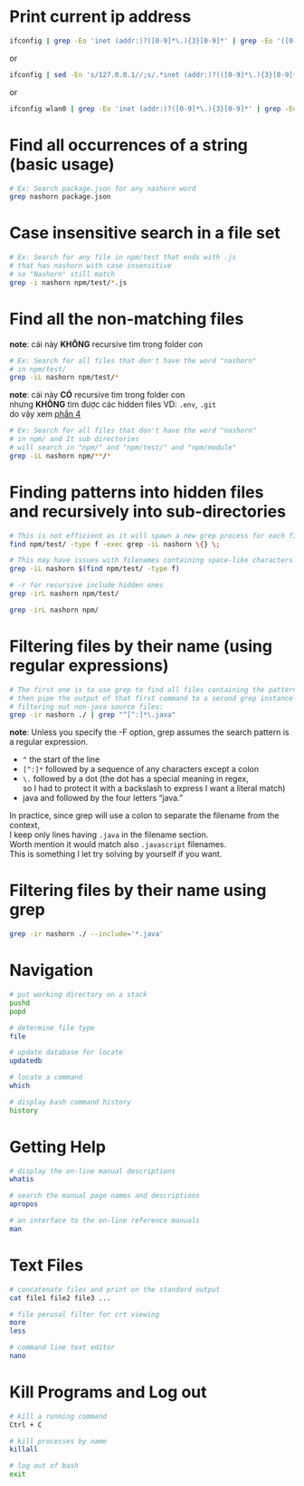 # Print current ip address

```bash
ifconfig | grep -Eo 'inet (addr:)?([0-9]*\.){3}[0-9]*' | grep -Eo '([0-9]*\.){3}[0-9]*' | grep -v '127.0.0.1'
```
or
```bash
ifconfig | sed -En 's/127.0.0.1//;s/.*inet (addr:)?(([0-9]*\.){3}[0-9]*).*/\2/p'
```
or
```bash
ifconfig wlan0 | grep -Eo 'inet (addr:)?([0-9]*\.){3}[0-9]*' | grep -Eo '([0-9]*\.){3}[0-9]*' | grep -v '127.0.0.1'
```

# Find all occurrences of a string (basic usage)

```bash
# Ex: Search package.json for any nashorn word
grep nashorn package.json
```

# Case insensitive search in a file set

```bash
# Ex: Search for any file in npm/test that ends with .js
# that has nashorn with case insensitive
# so "Nashorn" still match
grep -i nashorn npm/test/*.js
```

# Find all the non-matching files

**note**: cái này **KHÔNG** recursive tìm trong folder con

```bash
# Ex: Search for all files that don't have the word "nashorn"
# in npm/test/
grep -iL nashorn npm/test/*
```

**note**: cái này **CÓ** recursive tìm trong folder con<br>
nhưng **KHÔNG** tìm được các hidden files VD: `.env`, `.git`<br>
do vậy xem [phần 4](#finding-patterns-into-hidden-files-and-recursively-into-sub-directories)

```bash
# Ex: Search for all files that don't have the word "nashorn"
# in npm/ and It sub directories
# will search in "npm/" and "npm/test/" and "npm/module"
grep -iL nashorn npm/**/*
```

# Finding patterns into hidden files and recursively into sub-directories

```bash
# This is not efficient as it will spawn a new grep process for each file
find npm/test/ -type f -exec grep -iL nashorn \{} \;
```

```bash
# This may have issues with filenames containing space-like characters
grep -iL nashorn $(find npm/test/ -type f)
```

```bash
# -r for recursive include hidden ones
grep -irL nashorn npm/test/
```

```bash
grep -irL nashorn npm/
```

# Filtering files by their name (using regular expressions)

```bash
# The first one is to use grep to find all files containing the pattern “nashorn”,
# then pipe the output of that first command to a second grep instance
# filtering out non-java source files:
grep -ir nashorn ./ | grep "^[^:]*\.java"
```

**note**: Unless you specify the -F option, grep assumes the search pattern is a regular expression.

- `^` the start of the line
- `[^:]*` followed by a sequence of any characters except a colon
- `\.` followed by a dot (the dot has a special meaning in regex,<br>
  so I had to protect it with a backslash to express I want a literal match)
- java and followed by the four letters “java.”

In practice, since grep will use a colon to separate the filename from the context,<br>
I keep only lines having `.java` in the filename section.<br>
Worth mention it would match also `.javascript` filenames.<br>
This is something I let try solving by yourself if you want.

# Filtering files by their name using grep

```bash
grep -ir nashorn ./ --include='*.java'
```

# Navigation

```bash
# put working directory on a stack
pushd
popd
```

```bash
# determine file type
file
```

```bash
# update database for locate
updatedb
```

```bash
# locate a command
which
```

```bash
# display bash command history
history
```

# Getting Help

```bash
# display the on-line manual descriptions
whatis
```

```bash
# search the manual page names and descriptions
apropos
```

```bash
# an interface to the on-line reference manuals
man
```

# Text Files

```bash
# concatenate files and print on the standard output
cat file1 file2 file3 ...
```

```bash
# file perusal filter for crt viewing
more
less
```

```bash
# command line text editor
nano
```

# Kill Programs and Log out

```bash
# kill a running command
Ctrl + C
```

```bash
# kill processes by name
killall
```

```bash
# log out of bash
exit
```
